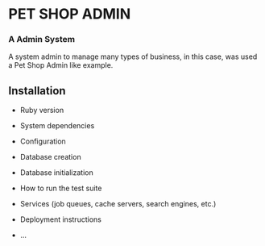 # PET SHOP ADMIN


### A Admin System

A system admin to manage many types of business, in this case, was used a Pet Shop Admin like example.

## Installation

* Ruby version

* System dependencies

* Configuration

* Database creation

* Database initialization

* How to run the test suite

* Services (job queues, cache servers, search engines, etc.)

* Deployment instructions

* ...

